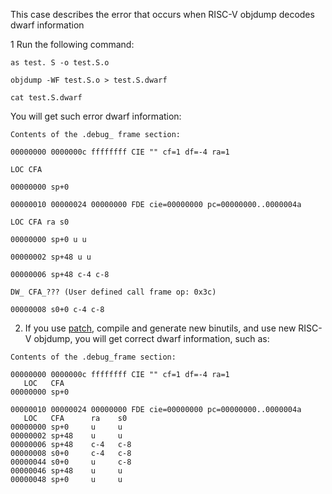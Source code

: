 This case describes the error that occurs when RISC-V objdump decodes dwarf information

1 Run the following command:
```
as test. S -o test.S.o

objdump -WF test.S.o > test.S.dwarf

cat test.S.dwarf
```

You will get such error dwarf information:
```
Contents of the .debug_ frame section:

00000000 0000000c ffffffff CIE "" cf=1 df=-4 ra=1

LOC CFA

00000000 sp+0

00000010 00000024 00000000 FDE cie=00000000 pc=00000000..0000004a

LOC CFA ra s0

00000000 sp+0 u u

00000002 sp+48 u u

00000006 sp+48 c-4 c-8

DW_ CFA_??? (User defined call frame op: 0x3c)

00000008 s0+0 c-4 c-8
```


2. If you use [patch](https://github.com/zeng-xiao/gnu-bug-fix/blob/main/EG-769/0001-RISC-V-Make-R_RISCV_SUB6-conforms-to-riscv-abi-stand.patch), compile and generate new binutils, and use new RISC-V objdump, you will get correct dwarf information, such as:
```
Contents of the .debug_frame section:

00000000 0000000c ffffffff CIE "" cf=1 df=-4 ra=1
   LOC   CFA
00000000 sp+0

00000010 00000024 00000000 FDE cie=00000000 pc=00000000..0000004a
   LOC   CFA      ra    s0
00000000 sp+0     u     u
00000002 sp+48    u     u
00000006 sp+48    c-4   c-8
00000008 s0+0     c-4   c-8
00000044 s0+0     u     c-8
00000046 sp+48    u     u
00000048 sp+0     u     u
```
